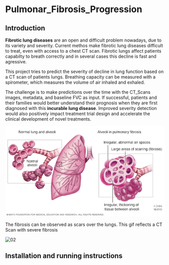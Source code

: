 # Pulmonar_Fibrosis_Progression

## Introduction

**Fibrotic lung diseases** are an open and difficult problem nowadays, due to its variety and severity. Current methos make fibrotic lung diseases difficult to treat, even with access to a chest CT scan. Fibrotic lungs affect patients capabilty to breath correctly and in several cases this decline is fast and agressive.

This project tries to predict the severity of decline in lung function based on a CT scan of patients lungs. Breathing capacity can be measured with a spirometer, which measures the volume of air inhaled and exhaled.

The challenge is to make predictions over the time with the CT_Scans images, metadata, and baseline FVC as input. If successful, patients and their families would better understand their prognosis when they are first diagnosed with this **incurable lung disease**. Improved severity detection would also positively impact treatment trial design and accelerate the clinical development of novel treatments.

![01](./Miscellaneous/01_pulm_fib.png)

The fibrosis can be observed as scars over the lungs. This gif reflects a CT Scan with severe fibrosis

![02](./Miscellaneous/04_scan_gif.gif)


## Installation and running instructions
